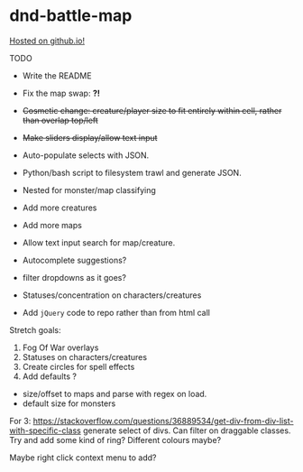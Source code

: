 # dnd-battle-map

[Hosted on github.io!](https://sampoole.github.io/dnd-battle-map/index.html)

TODO
- Write the README
- Fix the map swap: **?!**
- ~~Cosmetic change: creature/player size to fit entirely within cell, rather than overlap top/left~~
- ~~Make sliders display/allow text input~~
- Auto-populate selects with JSON.
 - Python/bash script to filesystem trawl and generate JSON.
 - Nested for monster/map classifying
  - Add more creatures
  - Add more maps
 - Allow text input search for map/creature.
  - Autocomplete suggestions?
  - filter dropdowns as it goes?


- Statuses/concentration on characters/creatures
- Add `jQuery` code to repo rather than from html call

Stretch goals:
1. Fog Of War overlays
2. Statuses on characters/creatures
3. Create circles for spell effects
4. Add defaults ?
 - size/offset to maps and parse with regex on load.
 - default size for monsters


For 3:
https://stackoverflow.com/questions/36889534/get-div-from-div-list-with-specific-class
generate select of divs.
Can filter on draggable classes.
Try and add some kind of ring?
Different colours maybe?

Maybe right click context menu to add?
